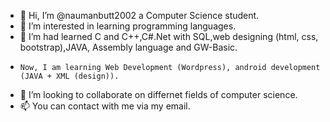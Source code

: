 - 👋 Hi, I’m @naumanbutt2002 a Computer Science student.
- 👀 I’m interested in learning programming languages.
- 🌱 I’m had learned C and C++,C#.Net with SQL,web designing (html, css, bootstrap),JAVA, Assembly language and GW-Basic.
-     Now, I am learning Web Development (Wordpress), android development (JAVA + XML (design)).
- 💞️ I’m looking to collaborate on differnet fields of computer science.
- 📫 You can contact with me via my email.

<!---
naumanbutt2002/naumanbutt2002 is a ✨ special ✨ repository because its `README.md` (this file) appears on your GitHub profile.
You can click the Preview link to take a look at your changes.
--->
